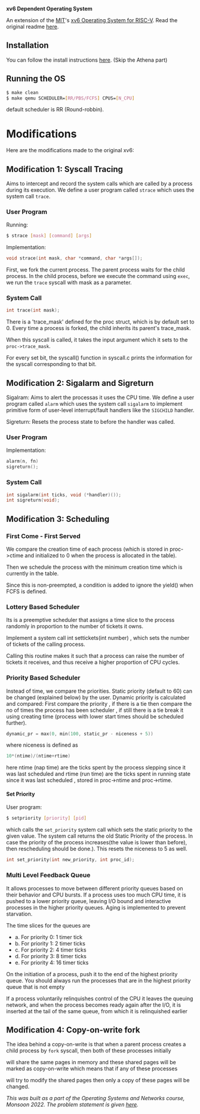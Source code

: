 **xv6 Dependent Operating System**

An extension of the [MIT](https://github.com/mit-pdos)'s [xv6 Operating System for RISC-V](https://github.com/mit-pdos/xv6-riscv). Read the original readme [here](README).

## Installation

You can follow the install instructions [here](https://pdos.csail.mit.edu/6.S081/2020/tools.html). (Skip the Athena part)

## Running the OS

```sh
$ make clean
$ make qemu SCHEDULER=[RR/PBS/FCFS] CPUS=[N_CPU]
```

default scheduler is RR (Round-robbin).

# Modifications

Here are the modifications made to the original xv6:

## Modification 1: Syscall Tracing

Aims to intercept and record the system calls which are called by a process during its execution. We define a user program called `strace` which uses the system call `trace`.

### User Program

Running:
```sh
$ strace [mask] [command] [args]
```

Implementation:
```c
void strace(int mask, char *command, char *args[]);
```

First, we fork the current process. The parent process waits for the child process. In the child process, before we execute the command using `exec`, we run the `trace` syscall with mask as a parameter.

### System Call

```c
int trace(int mask);
```

There is a 'trace_mask' defined for the proc struct, which is by default set to 0. Every time a process is forked, the child inherits its parent's trace_mask.

When this syscall is called, it takes the input argument which it sets to the `proc->trace_mask`.

For every set bit, the syscall() function in syscall.c prints the information for the syscall corresponding to that bit.

## Modification 2: Sigalarm and Sigreturn 
Sigalram: Aims to alert the processas it uses the CPU time. We define a user program called `alarm` which uses the system call `sigalarm` to implement 
primitive form of user-level interrupt/fault handlers like the `SIGCHILD` handler.

Sigreturn: Resets the process state to before the handler was called.

### User Program

Implementation:
```c
alarm(n, fn)
sigreturn();
```

### System Call

```c
int sigalarm(int ticks, void (*handler)());
int sigreturn(void);
```

## Modification 3: Scheduling

### First Come - First Served

We compare the creation time of each process (which is stored in proc->ctime and initialized to 0 when the process is allocated in the table).

Then we schedule the process with the minimum creation time which is currently in the table.

Since this is non-preempted, a condition is added to ignore the yield() when FCFS is defined.

### Lottery Based Scheduler

Its is a preemptive scheduler that assigns a time slice to the process randomly in proportion to the number of tickets it owns. 

Implement a system call int settickets(int number) , which sets the number of tickets of the calling process.

Calling this routine makes it such that a process can raise the number of tickets it receives, and thus receive a higher proportion of CPU cycles.

### Priority Based Scheduler

Instead of time, we compare the priorities. Static priority (default to 60) can be changed (explained below) by the user. Dynamic priority is calculated and compared:
First compare the priority , if there is a tie then compare the no of times the process has been scheduler , if still there is a tie break it using creating time (process with lower start
times should be scheduled further).

```c
dynamic_pr = max(0, min(100, static_pr - niceness + 5))
```

where niceness is defined as
```c
10*(ntime)/(ntime+rtime)
```

here ntime (nap time) are the ticks spent by the process slepping since it was last scheduled and rtime (run time) are the ticks spent in running state since it was last scheduled ,  stored in proc->ntime and proc->rtime.

#### Set Priority

User program:
```sh
$ setpriority [priority] [pid]
```

which calls the `set_priority` system call which sets the static priority to the given value.
The system call returns the old Static Priority of the process. In case the priority of
the process increases(the value is lower than before), then rescheduling should be
done.). This resets the niceness to 5 as well.

```c
int set_priority(int new_priority, int proc_id);
```

### Multi Level Feedback Queue

It allows processes to move between different priority queues based on their behavior and CPU bursts. 
If a process uses too much CPU time, it is pushed to a lower priority queue, leaving
I/O bound and interactive processes in the higher priority queues.
Aging is implemented to prevent starvation.

The time slices for the queues are 
- a. For priority 0: 1 timer tick
- b. For priority 1: 2 timer ticks
- c. For priority 2: 4 timer ticks
- d. For priority 3: 8 timer ticks
- e. For priority 4: 16 timer ticks

On the initiation of a process, push it to the end of the highest priority queue.
You should always run the processes that are in the highest priority queue that is
not empty

If a process voluntarily relinquishes control of the CPU it leaves the queuing network, and when the process becomes ready again after the I/O, it is
inserted at the tail of the same queue, from which it is relinquished earlier

## Modification 4: Copy-on-write fork

The idea behind a copy-on-write is that when a parent process creates a child process by `fork` syscall, then both of these processes initially 

will share the same pages in memory and these shared pages will be marked as copy-on-write which means that if any of these processes

will try to modify  the shared pages then only a copy of these pages will be changed.

*This was built as a part of the Operating Systems and Networks course, Monsoon 2022. The problem statement is given [here](Assignment/xv6.pdf).*
